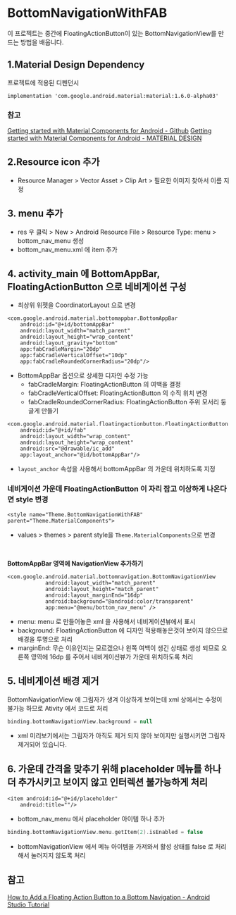 # BottomNavigationWithFAB
이 프로젝트는 중간에 FloatingActionButton이 있는 BottomNavigationView를 만드는 방법을 배웁니다.

## 1.Material Design Dependency

프로젝트에 적용된 디펜던시
```
implementation 'com.google.android.material:material:1.6.0-alpha03'
```

### 참고
[Getting started with Material Components for Android - Github](https://github.com/material-components/material-components-android/blob/master/docs/getting-started.md)
[Getting started with Material Components for Android - MATERIAL DESIGN](https://material.io/develop/android/docs/getting-started)

## 2.Resource icon 추가
- Resource Manager > Vector Asset > Clip Art > 필요한 이미지 찾아서 이름 지정

## 3. menu 추가
- res 우 클릭 > New > Android Resource File > Resource Type: menu > bottom_nav_menu 생성
- bottom_nav_menu.xml 에 item 추가

## 4. activity_main 에 BottomAppBar, FloatingActionButton 으로 네비게이션 구성
- 최상위 위젯을 CoordinatorLayout 으로 변경

```
<com.google.android.material.bottomappbar.BottomAppBar
    android:id="@+id/bottomAppBar"
    android:layout_width="match_parent"
    android:layout_height="wrap_content"
    android:layout_gravity="bottom"
    app:fabCradleMargin="20dp"
    app:fabCradleVerticalOffset="10dp"
    app:fabCradleRoundedCornerRadius="20dp"/>
```
- BottomAppBar 옵션으로 상세한 디자인 수정 가능
    - fabCradleMargin: FloatingActionButton 의 여백을 결정
    - fabCradleVerticalOffset: FloatingActionButton 의 수직 위치 변경
    - fabCradleRoundedCornerRadius: FloatingActionButton 주위 모서리 둥글게 만들기

```
<com.google.android.material.floatingactionbutton.FloatingActionButton
    android:id="@+id/fab"
    android:layout_width="wrap_content"
    android:layout_height="wrap_content"
    android:src="@drawable/ic_add"
    app:layout_anchor="@id/bottomAppBar"/>
```
- `layout_anchor` 속성을 사용해서 bottomAppBar 의 가운데 위치하도록 지정

### 네비게이션 가운데 FloatingActionButton 이 자리 잡고 이상하게 나온다면 style 변경
```
<style name="Theme.BottomNavigationWithFAB" parent="Theme.MaterialComponents">
```

- values > themes > parent style을 `Theme.MaterialComponents`으로 변경

<br/>

**BottomAppBar 영역에 NavigationView 추가하기**

```
<com.google.android.material.bottomnavigation.BottomNavigationView
            android:layout_width="match_parent"
            android:layout_height="match_parent"
            android:layout_marginEnd="16dp"
            android:background="@android:color/transparent"
            app:menu="@menu/bottom_nav_menu" />
```

- menu: menu 로 만들어놓은 xml 을 사용해서 네비게이션뷰에서 표시
- background: FloatingActionButton 에 디자인 적용해놓은것이 보이지 않으므로 배경을 투명으로 처리
- marginEnd: 무슨 이유인지는 모르겠으나 왼쪽 여백이 생긴 상태로 생성 되므로 오른쪽 영역에 16dp 를 주어서 네비게이션뷰가 가운데 위치하도록 처리

## 5. 네비게이션 배경 제거
BottomNavigationView 에 그림자가 생겨 이상하게 보이는데 xml 상에서는 수정이 불가능 하므로 Ativity 에서 코드로 처리

```kotlin
binding.bottomNavigationView.background = null
```

- xml 미리보기에서는 그림자가 아직도 제거 되지 않아 보이지만 실행시키면 그림자 제거되어 있습니다.

## 6. 가운데 간격을 맞추기 위해 placeholder 메뉴를 하나더 추가시키고 보이지 않고 인터렉션 불가능하게 처리

```
<item android:id="@+id/placeholder"
    android:title=""/>
```
- bottom_nav_menu 에서 placeholder 아이템 하나 추가

```kotlin
binding.bottomNavigationView.menu.getItem(2).isEnabled = false
```
- bottomNavigationView 에서 메뉴 아이템을 가져와서 활성 상태를 false 로 처리해서 눌러지지 않도록 처리 


## 참고
[How to Add a Floating Action Button to a Bottom Navigation - Android Studio Tutorial](https://www.youtube.com/watch?v=x6-_va1R788&list=PLQkwcJG4YTCSSow0ulsj-kIc6drYG_D0E&index=2)
